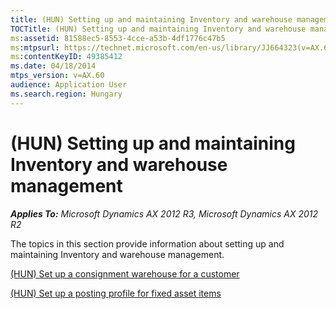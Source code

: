 ```yaml
---
title: (HUN) Setting up and maintaining Inventory and warehouse management
TOCTitle: (HUN) Setting up and maintaining Inventory and warehouse management
ms:assetid: 81588ec5-8553-4cce-a53b-4df1776c47b5
ms:mtpsurl: https://technet.microsoft.com/en-us/library/JJ664323(v=AX.60)
ms:contentKeyID: 49385412
ms.date: 04/18/2014
mtps_version: v=AX.60
audience: Application User
ms.search.region: Hungary
---
```


# (HUN) Setting up and maintaining Inventory and warehouse management 


_**Applies To:** Microsoft Dynamics AX 2012 R3, Microsoft Dynamics AX 2012 R2_

The topics in this section provide information about setting up and maintaining Inventory and warehouse management.

[(HUN) Set up a consignment warehouse for a customer](hun-set-up-a-consignment-warehouse-for-a-customer.md)

[(HUN) Set up a posting profile for fixed asset items](hun-set-up-a-posting-profile-for-fixed-asset-items.md)

  


